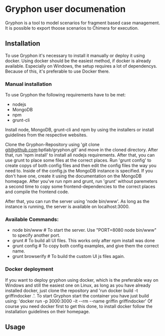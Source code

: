 # Gryphon user documenation

Gryphon is a tool to model scenarios for fragment based case management. It is
possible to export thoose scenarios to Chimera for execution.

## Installation

To use Gryphon it's necessary to install it manually or deploy it using docker.
Using docker should be the easiest method, if docker is already available.
Especially on Windows, the setup requires a lot of dependencys. Because of this,
it's preferable to use Docker there.

### Manual installation

To use Gryphon the following requirements have to be met:
* nodejs
* MongoDB
* npm
* grunt-cli

Install node, MongoDB, grunt-cli and npm by using the installers or install guidelines
from the respective websites.

Clone the Gryphon-Repository using 'git clone git@github.com:bptlab/gryphon.git' and move
in the cloned directory. After that, run 'npm install' to install all nodejs requirements.
After that, you can use grunt to place some files at the correct places. Run 'grunt config' to
create copys of both config files and then edit the config files the way you need to. Inside of the
config.js the MongoDB instance is specified. If you don't have one, create it using the documentation
on the MongoDB homepage. After you've run npm and grunt, run 'grunt' without paremeters a second time
to copy some frontend-dependencies to the correct places and compile the frontend code.

After that, you can run the server using 'node bin/www'. As long as the instance is running,
the server is available on localhost:3000.

### Available Commands:
- node bin/www      # To start the server. Use "PORT=8080 node bin/www" to specify another port.
- grunt             # To build all UI files. This works only after npm install was done
- grunt config      # To copy both config examples, and give them the correct name.
- grunt browserify  # To build the custom UI js files again.

### Docker deployment

If you want to deploy gryphon using docker, which is the preferable way on Windows and still the easiest one
on Linux, as long as you have already installed docker, just clone the repository and 'run docker build -t griffindocker .'.
To start Gryphon start the container you have just build using: 'docker run -p 3000:3000 -it --rm --name griffin griffindocker'
Of course you need docker first to get this done, to install docker follow the installation guidelines on their homepage.

## Usage
